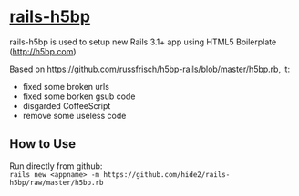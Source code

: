 # [rails-h5bp](http://github.com/hide2/rails-h5bp)

rails-h5bp is used to setup new Rails 3.1+ app using HTML5 Boilerplate (http://h5bp.com)

Based on https://github.com/russfrisch/h5bp-rails/blob/master/h5bp.rb, it:

* fixed some broken urls<br/>
* fixed some borken gsub code<br/>
* disgarded CoffeeScript<br/>
* remove some useless code<br/>

## How to Use
Run directly from github:<br>
`rails new <appname> -m https://github.com/hide2/rails-h5bp/raw/master/h5bp.rb`